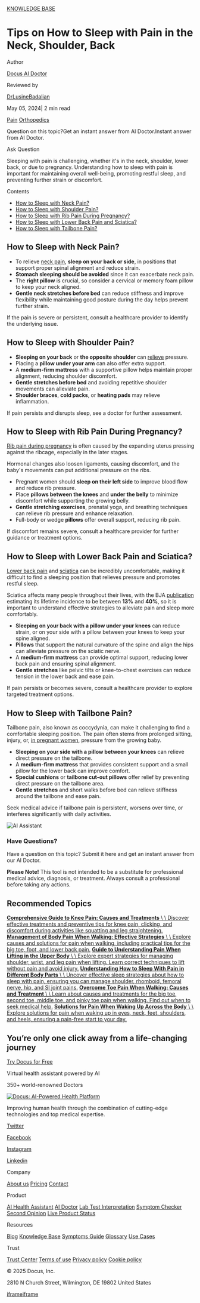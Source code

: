 [KNOWLEDGE BASE](https://docus.ai/knowledge-base)

# Tips on How to Sleep with Pain in the Neck, Shoulder, Back

Author

[Docus AI Doctor](https://docus.ai/ai-doctor)

Reviewed by

[DrLusineBadalian](https://docus.ai/author/dr-lusine-badalian)

May 05, 2024\| 2 min read

[Pain](https://docus.ai/tags/pain) [Orthopedics](https://docus.ai/tags/orthopedics)

Question on this topic?Get an instant answer from AI Doctor.Instant answer from AI Doctor.

Ask Question

Sleeping with pain is challenging, whether it's in the neck, shoulder, lower back, or due to pregnancy. Understanding how to sleep with pain is important for maintaining overall well-being, promoting restful sleep, and preventing further strain or discomfort.

Contents

- [How to Sleep with Neck Pain?](https://docus.ai/knowledge-base/tips-on-how-to-sleep-with-pain#how-to-sleep-with-neck-pain)
- [How to Sleep with Shoulder Pain?](https://docus.ai/knowledge-base/tips-on-how-to-sleep-with-pain#how-to-sleep-with-shoulder-pain)
- [How to Sleep with Rib Pain During Pregnancy?](https://docus.ai/knowledge-base/tips-on-how-to-sleep-with-pain#how-to-sleep-with-rib-pain-during-pregnancy)
- [How to Sleep with Lower Back Pain and Sciatica?](https://docus.ai/knowledge-base/tips-on-how-to-sleep-with-pain#how-to-sleep-with-lower-back-pain-and-sciatica)
- [How to Sleep with Tailbone Pain?](https://docus.ai/knowledge-base/tips-on-how-to-sleep-with-pain#how-to-sleep-with-tailbone-pain)

## How to Sleep with Neck Pain?

- To relieve [neck pain](https://docus.ai/knowledge-base/causes-and-cures-for-neck-pain-when-breathing), **sleep on your back or side**, in positions that support proper spinal alignment and reduce strain.
- **Stomach sleeping should be avoided** since it can exacerbate neck pain.
- The **right pillow** is crucial, so consider a cervical or memory foam pillow to keep your neck aligned.
- **Gentle neck stretches before bed** can reduce stiffness and improve flexibility while maintaining good posture during the day helps prevent further strain.

If the pain is severe or persistent, consult a healthcare provider to identify the underlying issue.

## How to Sleep with Shoulder Pain?

- **Sleeping on your back** or **the opposite shoulder** can [relieve](https://docus.ai/symptoms-guide/relief-for-shoulder-pain-when-sleeping-tips-and-treatments) pressure.
- Placing a **pillow under your arm** can also offer extra support.
- A **medium-firm mattress** with a supportive pillow helps maintain proper alignment, reducing shoulder discomfort.
- **Gentle stretches before bed** and avoiding repetitive shoulder movements can alleviate pain.
- **Shoulder braces**, **cold packs**, or **heating pads** may relieve inflammation.

If pain persists and disrupts sleep, see a doctor for further assessment.

## How to Sleep with Rib Pain During Pregnancy?

[Rib pain during pregnancy](https://docus.ai/knowledge-base/rib-pain-during-pregnancy-tips-and-sleep-advice) is often caused by the expanding uterus pressing against the ribcage, especially in the later stages.

Hormonal changes also loosen ligaments, causing discomfort, and the baby's movements can put additional pressure on the ribs.

- Pregnant women should **sleep on their left side** to improve blood flow and reduce rib pressure.
- Place **pillows between the knees** and **under the belly** to minimize discomfort while supporting the growing belly.
- **Gentle stretching exercises**, prenatal yoga, and breathing techniques can relieve rib pressure and enhance relaxation.
- Full-body or wedge **pillows** offer overall support, reducing rib pain.

If discomfort remains severe, consult a healthcare provider for further guidance or treatment options.

## How to Sleep with Lower Back Pain and Sciatica?

[Lower back pain](https://docus.ai/symptoms-guide/managing-burning-pain-in-lower-back) and [sciatica](https://docus.ai/symptoms-guide/immediate-relief-for-sciatica-pain) can be incredibly uncomfortable, making it difficult to find a sleeping position that relieves pressure and promotes restful sleep.

Sciatica affects many people throughout their lives, with the BJA [publication](https://academic.oup.com/bja/article/99/4/461/305514) estimating its lifetime incidence to be between **13%** and **40%**, so it is important to understand effective strategies to alleviate pain and sleep more comfortably.

- **Sleeping on your back with a pillow under your knees** can reduce strain, or on your side with a pillow between your knees to keep your spine aligned.
- **Pillows** that support the natural curvature of the spine and align the hips can alleviate pressure on the sciatic nerve.
- A **medium-firm mattress** can provide optimal support, reducing lower back pain and ensuring spinal alignment.
- **Gentle stretches** like pelvic tilts or knee-to-chest exercises can reduce tension in the lower back and ease pain.

If pain persists or becomes severe, consult a healthcare provider to explore targeted treatment options.

## How to Sleep with Tailbone Pain?

Tailbone pain, also known as coccydynia, can make it challenging to find a comfortable sleeping position. The pain often stems from prolonged sitting, injury, or, [in pregnant women](https://docus.ai/symptoms-guide/tailbone-pain-during-pregnancy), pressure from the growing baby.

- **Sleeping on your side with a pillow between your knees** can relieve direct pressure on the tailbone.
- A **medium-firm mattress** that provides consistent support and a small pillow for the lower back can improve comfort.
- **Special cushions** or **tailbone cut-out pillows** offer relief by preventing direct pressure on the tailbone area.
- **Gentle stretches** and short walks before bed can relieve stiffness around the tailbone and ease pain.

Seek medical advice if tailbone pain is persistent, worsens over time, or interferes significantly with daily activities.

![AI Assistant](https://docus.ai/images/small-assistant.png)

### Have Questions?

Have a question on this topic? Submit it here and get an instant answer from our AI Doctor.

**Please Note!** This tool is not intended to be a substitute for professional medical advice, diagnosis, or treatment. Always consult a professional before taking any actions.

## Recommended Topics

[**Comprehensive Guide to Knee Pain: Causes and Treatments** \\
\\
Discover effective treatments and preventive tips for knee pain, clicking, and discomfort during activities like squatting and leg straightening.](https://docus.ai/knowledge-base/comprehensive-guide-to-knee-pain-causes-and-treatments) [**Management of Body Pain When Walking: Effective Strategies** \\
\\
Explore causes and solutions for pain when walking, including practical tips for the big toe, foot, and lower back pain.](https://docus.ai/knowledge-base/management-of-body-pain-when-walking) [**Guide to Understanding Pain When Lifting in the Upper Body** \\
\\
Explore expert strategies for managing shoulder, wrist, and leg pain when lifting. Learn correct techniques to lift without pain and avoid injury.](https://docus.ai/knowledge-base/guide-to-understanding-pain-when-lifting) [**Understanding How to Sleep With Pain in Different Body Parts** \\
\\
Uncover effective sleep strategies about how to sleep with pain, ensuring you can manage shoulder, rhomboid, femoral nerve, hip, and SI joint pains.](https://docus.ai/knowledge-base/understanding-how-to-sleep-with-pain) [**Overcome Toe Pain When Walking: Causes and Treatment** \\
\\
Learn about causes and treatments for the big toe, second toe, middle toe, and pinky toe pain when walking. Find out when to seek medical help.](https://docus.ai/knowledge-base/overcome-toe-pain-when-walking) [**Solutions for Pain When Waking Up Across the Body** \\
\\
Explore solutions for pain when waking up in eyes, neck, feet, shoulders, and heels, ensuring a pain-free start to your day.](https://docus.ai/knowledge-base/solutions-for-pain-when-waking-up)

## You’re only one click away from a life-changing journey

[Try Docus for Free](https://my.docus.ai/auth/signup)

Virtual health assistant powered by AI

350+ world-renowned Doctors

[![Docus: AI-Powered Health Platform](https://docus.ai/docus-dark-logo.svg)](https://docus.ai/)

Improving human health through the combination of cutting-edge technologies and top medical expertise.

[Twitter](https://twitter.com/docus_ai)

[Facebook](https://www.facebook.com/docusai)

[Instagram](https://www.instagram.com/docus.ai/)

[Linkedin](https://www.linkedin.com/company/docusai/)

Company

[About us](https://docus.ai/about-us) [Pricing](https://docus.ai/pricing) [Contact](https://docus.ai/contact)

Product

[AI Health Assistant](https://docus.ai/ai-health-assistant) [AI Doctor](https://docus.ai/ai-doctor) [Lab Test Interpretation](https://docus.ai/lab-test-interpretation) [Symptom Checker](https://docus.ai/symptom-checker) [Second Opinion](https://docus.ai/second-opinion) [Live Product Status](https://docus.statuspage.io/)

Resources

[Blog](https://docus.ai/blog) [Knowledge Base](https://docus.ai/knowledge-base) [Symptoms Guide](https://docus.ai/symptoms-guide) [Glossary](https://docus.ai/glossary) [Use Cases](https://docus.ai/use-cases)

Trust

[Trust Center](https://trust.docus.ai/) [Terms of use](https://docus.ai/terms-of-use) [Privacy policy](https://docus.ai/privacy-policy) [Cookie policy](https://docus.ai/cookie-policy)

© 2025 Docus, Inc.

2810 N Church Street, Wilmington, DE 19802 United States

[iframe](https://td.doubleclick.net/td/ga/rul?tid=G-C1NR4HEC74&gacid=719031143.1741381963&gtm=45je5362v874030715z8849365654za200zb849365654&dma=0&gcs=G1--&gcd=13l3l3R3l5l1&npa=0&pscdl=noapi&aip=1&fledge=1&frm=0&tag_exp=102067808~102308675~102482433~102539968~102587591~102640600~102717422~102788824~102825837&z=1401825172)[iframe](https://td.doubleclick.net/td/rul/11076298198?random=1741381963292&cv=11&fst=1741381963292&fmt=3&bg=ffffff&guid=ON&async=1&gtm=45je5362v874030715z8849365654za200zb849365654&gcd=13l3l3R3l5l1&dma=0&tag_exp=102067808~102308675~102482433~102539968~102587591~102640600~102717422~102788824~102825837&u_w=1280&u_h=1024&url=https%3A%2F%2Fdocus.ai%2Fknowledge-base%2Ftips-on-how-to-sleep-with-pain&hn=www.googleadservices.com&frm=0&tiba=Tips%20on%20How%20to%20Sleep%20with%20Pain%20in%20the%20Neck%2C%20Shoulder%2C%20Back&npa=0&pscdl=noapi&auid=1993327671.1741381963&uaa=&uab=&uafvl=&uamb=0&uam=&uap=&uapv=&uaw=0&fledge=1&data=event%3Dgtag.config)